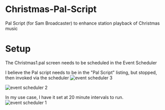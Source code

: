 # Christmas-Pal-Script
Pal Script (for Sam Broadcaster) to enhance station playback of Christmas music

# Setup
The Christmas1.pal screen needs to be scheduled in the Event Scheduler

I believe the Pal script needs to be in the "Pal Script" listing, but stopped, then invoked via the scheduler
![event scheduler 3](https://user-images.githubusercontent.com/4264135/144287981-e58b5172-5140-4bae-80f6-d39b28e79cf0.png)

![event scheduler 2](https://user-images.githubusercontent.com/4264135/144287374-2707e014-1457-429c-a024-e38e66391dc2.png)

In my use case, I have it set at 20 minute intervals to run. 
![event scheduler 1](https://user-images.githubusercontent.com/4264135/144287343-c9e87b23-b193-4f5c-b793-6f43e20ba1cb.png)
